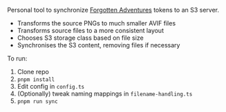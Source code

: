Personal tool to synchronize [Forgotten Adventures](https://www.forgotten-adventures.net/) tokens to an S3 server.

* Transforms the source PNGs to much smaller AVIF files
* Transforms source files to a more consistent layout
* Chooses S3 storage class based on file size
* Synchronises the S3 content, removing files if necessary

To run:

1. Clone repo
2. `pnpm install`
3. Edit config in `config.ts`
4. (Optionally) tweak naming mappings in `filename-handling.ts`
5. `pnpm run sync`

